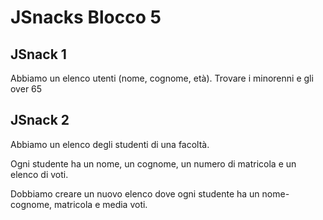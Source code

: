 JSnacks Blocco 5
===
## JSnack 1
Abbiamo un elenco utenti (nome, cognome, età).
Trovare i minorenni e gli over 65

## JSnack 2
Abbiamo un elenco degli studenti di una facoltà.

Ogni studente ha un nome, un cognome, un numero di matricola e un elenco di voti.

Dobbiamo creare un nuovo elenco dove ogni studente ha un nome-cognome, matricola e media voti.